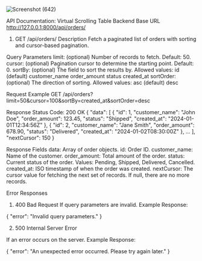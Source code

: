 ![Screenshot (642)](https://github.com/user-attachments/assets/e302e9c4-d838-4577-a0c1-7667fd2b9673)



API Documentation: Virtual Scrolling Table Backend
Base URL
http://127.0.0.1:8000/api/orders/

1. GET /api/orders/
Description
Fetch a paginated list of orders with sorting and cursor-based pagination.

Query Parameters
    limit: (optional) Number of records to fetch. Default: 50.
    cursor: (optional) Pagination cursor to determine the starting point. Default: 0.
    sortBy: (optional) The field to sort the results by. Allowed values:
        id (default)
        customer_name
        order_amount
        status
        created_at
    sortOrder: (optional) The direction of sorting. Allowed values:
    asc (default)
    desc


Request Example
GET /api/orders?limit=50&cursor=100&sortBy=created_at&sortOrder=desc


Response
Status Code: 200 OK
{
  "data": [
    {
      "id": 1,
      "customer_name": "John Doe",
      "order_amount": 123.45,
      "status": "Shipped",
      "created_at": "2024-01-01T12:34:56Z"
    },
    {
      "id": 2,
      "customer_name": "Jane Smith",
      "order_amount": 678.90,
      "status": "Delivered",
      "created_at": "2024-01-02T08:30:00Z"
    },
    ...
  ],
  "nextCursor": 150
}


Response Fields
  data: Array of order objects.
      id: Order ID.
      customer_name: Name of the customer.
      order_amount: Total amount of the order.
      status: Current status of the order. Values: Pending, Shipped, Delivered, Cancelled.
      created_at: ISO timestamp of when the order was created.
  nextCursor: The cursor value for fetching the next set of records. If null, there are no more records.


Error Responses
1. 400 Bad Request
  If query parameters are invalid.
  Example Response:
  
  {
    "error": "Invalid query parameters."
  }
  
2. 500 Internal Server Error
  
  If an error occurs on the server.
  Example Response:
  
  {
    "error": "An unexpected error occurred. Please try again later."
  }
